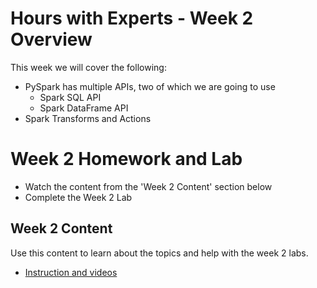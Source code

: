 # Hours with Experts - Week 2 Overview

This week we will cover the following:
<div class='overview'>

* PySpark has multiple APIs, two of which we are going to use
    * Spark SQL API
    * Spark DataFrame API
* Spark Transforms and Actions

</div>

# Week 2 Homework and Lab
* Watch the content from the 'Week 2 Content' section below 
* Complete the Week 2 Lab

## Week 2 Content
 Use this content to learn about the topics and help with the week 2 labs.
 - [Instruction and videos](https://where-ever.com)

